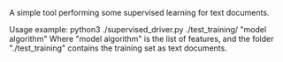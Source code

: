 A simple tool performing some supervised learning for text documents.

Usage example:
python3 ./supervised_driver.py ./test_training/ "model algorithm"
Where "model algorithm" is the list of features, and the folder "./test_training" contains the training set as text documents.
